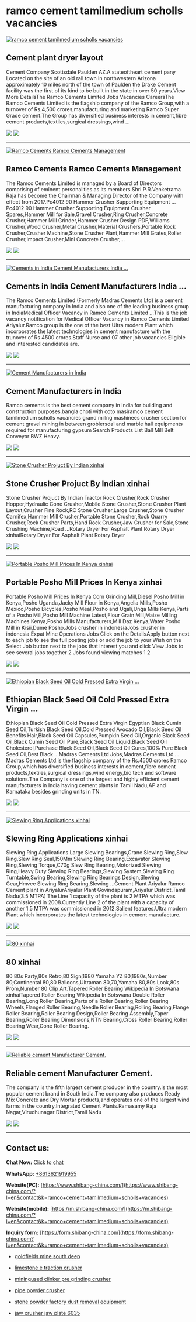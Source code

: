 # ramco cement tamilmedium scholls vacancies

<a href="https://swt.shibang-china.com/?l=en&img&k=ramco+cement+tamilmedium+scholls+vacancies" target="_blank">![ramco cement tamilmedium scholls vacancies](http://static.shibang-china.com/all-800x300/24.jpg)</a>

## Cement plant dryer layout
Cement Company Scottsdale Paulden AZ.A stateoftheart cement pany Located on the site of an old rail town in northwestern Arizona approximately 10 miles north of the town of Paulden the Drake Cement facility was the first of its kind to be built in the state in over 50 years.View More DetailsThe Ramco Cements Limited Jobs Vacancies CareersThe Ramco Cements Limited is the flagship company of the Ramco Group,with a turnover of Rs.4,500 crores,manufacturing and marketing Ramco Super Grade cement.The Group has diversified business interests in cement,fibre cement products,textiles,surgical dressings,wind …


<a href="https://whatsapp.shibangsoft.com/WhatsApp.php" target="_blank" title="WhatsApp">![](http://static.shibang-china.com/icon/whatsapp.png)</a> <a href="https://swt.shibang-china.com/?l=en&icon&k=ramco+cement+tamilmedium+scholls+vacancies" target="_blank">![](http://static.shibang-china.com/icon/chat-en.png)</a>

---

<a href="https://swt.shibang-china.com/?l=en&img&k=ramco+cement+tamilmedium+scholls+vacancies" target="_blank">![Ramco Cements Ramco Cements Management](http://static.shibang-china.com/all-800x300/1312.jpg)</a>

## Ramco Cements Ramco Cements Management
The Ramco Cements Limited is managed by a Board of Directors comprising of eminent personalities as its members.Shri.P.R.Venketrama Raja has become the Chairman &amp; Managing Director of the Company with effect from 2017.Pc4012 90 Hammer Crusher Supporting Equipment …Pc4012 90 Hammer Crusher Supporting Equipment Crusher Spares,Hammer Mill for Sale,Gravel Crusher,Ring Crusher,Concrete Crusher,Hammer Mill Grinder,Hammer Crusher Design PDF,Williams Crusher,Wood Crusher,Metal Crusher,Material Crushers,Portable Rock Crusher,Crusher Machine,Stone Crusher Plant,Hammer Mill Grates,Roller Crusher,Impact Crusher,Mini Concrete Crusher,…


<a href="https://whatsapp.shibangsoft.com/WhatsApp.php" target="_blank" title="WhatsApp">![](http://static.shibang-china.com/icon/whatsapp.png)</a> <a href="https://swt.shibang-china.com/?l=en&icon&k=ramco+cement+tamilmedium+scholls+vacancies" target="_blank">![](http://static.shibang-china.com/icon/chat-en.png)</a>

---

<a href="https://swt.shibang-china.com/?l=en&img&k=ramco+cement+tamilmedium+scholls+vacancies" target="_blank">![Cements in India Cement Manufacturers India …](http://static.shibang-china.com/all-800x300/516.jpg)</a>

## Cements in India Cement Manufacturers India …
The Ramco Cements Limited (Formerly Madras Cements Ltd) is a cement manufacturing company in India and also one of the leading business group in IndiaMedical Officer Vacancy in Ramco Cements Limited …This is the job vacancy notification for Medical Officer Vacancy in Ramco Cements Limited Ariyalur.Ramco group is the one of the best Ultra modern Plant which incorporates the latest technologies in cement manufacture with the trunover of Rs 4500 crores.Staff Nurse and 07 other job vacancies.Eligible and interested candidates are.


<a href="https://whatsapp.shibangsoft.com/WhatsApp.php" target="_blank" title="WhatsApp">![](http://static.shibang-china.com/icon/whatsapp.png)</a> <a href="https://swt.shibang-china.com/?l=en&icon&k=ramco+cement+tamilmedium+scholls+vacancies" target="_blank">![](http://static.shibang-china.com/icon/chat-en.png)</a>

---

<a href="https://swt.shibang-china.com/?l=en&img&k=ramco+cement+tamilmedium+scholls+vacancies" target="_blank">![Cement Manufacturers in India](http://static.shibang-china.com/all-800x300/747.jpg)</a>

## Cement Manufacturers in India
Ramco cements is the best cement company in India for building and construction purposes.bangla choti with coto masiramco cement tamilmedium scholls vacancies grand millng mashinees crusher section for cement gravel mining in between groblersdal and marble hall equipments required for manufacturing gypsum Search Products List Ball Mill Belt Conveyor BWZ Heavy.


<a href="https://whatsapp.shibangsoft.com/WhatsApp.php" target="_blank" title="WhatsApp">![](http://static.shibang-china.com/icon/whatsapp.png)</a> <a href="https://swt.shibang-china.com/?l=en&icon&k=ramco+cement+tamilmedium+scholls+vacancies" target="_blank">![](http://static.shibang-china.com/icon/chat-en.png)</a>

---

<a href="https://swt.shibang-china.com/?l=en&img&k=ramco+cement+tamilmedium+scholls+vacancies" target="_blank">![Stone Crusher Projuct By Indian xinhai](http://static.shibang-china.com/all-800x300/1258.jpg)</a>

## Stone Crusher Projuct By Indian xinhai
Stone Crusher Projuct By Indian Tractor Rock Crusher,Rock Crusher Hopper,Hydraulic Cone Crusher,Mobile Stone Crusher,Stone Crusher Plant Layout,Crusher Fine Rock,RC Stone Crusher,Large Crusher,Stone Crusher Carnifex,Hammer Mill Crusher,Portable Stone Crusher,Rock Quarry Crusher,Rock Crusher Parts,Hand Rock Crusher,Jaw Crusher for Sale,Stone Crushing Machine,Road …Rotary Dryer For Asphalt Plant Rotary Dryer xinhaiRotary Dryer For Asphalt Plant Rotary Dryer


<a href="https://whatsapp.shibangsoft.com/WhatsApp.php" target="_blank" title="WhatsApp">![](http://static.shibang-china.com/icon/whatsapp.png)</a> <a href="https://swt.shibang-china.com/?l=en&icon&k=ramco+cement+tamilmedium+scholls+vacancies" target="_blank">![](http://static.shibang-china.com/icon/chat-en.png)</a>

---

<a href="https://swt.shibang-china.com/?l=en&img&k=ramco+cement+tamilmedium+scholls+vacancies" target="_blank">![Portable Posho Mill Prices In Kenya xinhai](http://static.shibang-china.com/all-800x300/105.jpg)</a>

## Portable Posho Mill Prices In Kenya xinhai
Portable Posho Mill Prices In Kenya Corn Grinding Mill,Diesel Posho Mill in Kenya,Posho Uganda,Jacky Mill Flour in Kenya,Angelia Mills,Posho Mexico,Posho Bicycles,Posho Meal,Posho and Ugali,Unga Mills Kenya,Parts of a Posho Mill,Posho Mill Machine Latest,Flour Grain Mill,Maize Milling Machines Kenya,Posho Mills Manufacturers,Mill Daz Kenya,Water Posho Mill in Kisii,Dume Posho.Jobs crusher in indonesiaJobs crusher in indonesia.Expat Mine Operations Jobs Click on the DetailsApply button next to each job to see the full posting jobs or add the job to your Wish on the Select Job button next to the jobs that interest you and click View Jobs to see several jobs together 2 Jobs found viewing matches 1 2


<a href="https://whatsapp.shibangsoft.com/WhatsApp.php" target="_blank" title="WhatsApp">![](http://static.shibang-china.com/icon/whatsapp.png)</a> <a href="https://swt.shibang-china.com/?l=en&icon&k=ramco+cement+tamilmedium+scholls+vacancies" target="_blank">![](http://static.shibang-china.com/icon/chat-en.png)</a>

---

<a href="https://swt.shibang-china.com/?l=en&img&k=ramco+cement+tamilmedium+scholls+vacancies" target="_blank">![Ethiopian Black Seed Oil Cold Pressed Extra Virgin …](http://static.shibang-china.com/all-800x300/1343.jpg)</a>

## Ethiopian Black Seed Oil Cold Pressed Extra Virgin …
Ethiopian Black Seed Oil Cold Pressed Extra Virgin Egyptian Black Cumin Seed Oil,Turkish Black Seed Oil,Cold Pressed Avocado Oil,Black Seed Oil Benefits Hair,Black Seed Oil Capsules,Pumpkin Seed Oil,Organic Black Seed Oil,Black Cumin Seed Oil Pure,Black Seed Oil Liquid,Black Seed Oil Cholesterol,Purchase Black Seed Oil,Black Seed Oil Cures,100% Pure Black Seed Oil,Best Black …Madras Cements Ltd Jobs,Madras Cements Ltd …Madras Cements Ltd.is the flagship company of the Rs.4500 crores Ramco Group,which has diversified business interests in cement,fibre cement products,textiles,surgical dressings,wind energy,bio tech and software solutions.The Company is one of the largest and highly efficient cement manufacturers in India having cement plants in Tamil Nadu,AP and Karnataka besides grinding units in TN.


<a href="https://whatsapp.shibangsoft.com/WhatsApp.php" target="_blank" title="WhatsApp">![](http://static.shibang-china.com/icon/whatsapp.png)</a> <a href="https://swt.shibang-china.com/?l=en&icon&k=ramco+cement+tamilmedium+scholls+vacancies" target="_blank">![](http://static.shibang-china.com/icon/chat-en.png)</a>

---

<a href="https://swt.shibang-china.com/?l=en&img&k=ramco+cement+tamilmedium+scholls+vacancies" target="_blank">![Slewing Ring Applications xinhai](http://static.shibang-china.com/all-800x300/1446.jpg)</a>

## Slewing Ring Applications xinhai
Slewing Ring Applications Large Slewing Bearings,Crane Slewing Ring,Slew Ring,Slew Ring Seal,150Mm Slewing Ring Bearing,Excavator Slewing Ring,Slewing Torque,C70g Slew Ring Bearing,Motorized Slewing Ring,Heavy Duty Slewing Ring Bearings,Slewing System,Slewing Ring Turntable,Swing Bearing,Slewing Ring Bearings Design,Slewing Gear,Hmvee Slewing Ring Bearing,Slewing …Cement Plant Ariyalur Ramco Cement plant in AriyalurAriyalur Plant Govindapuram,Ariyalur District,Tamil Nadu(3.5 MTPA) The Line 1 capacity of the plant is 2 MTPA which was commissioned in 2008.Currently Line 2 of the plant with a capacity of another 1.5 MTPA was commissioned in 2012.Salient features.Ultra modern Plant which incorporates the latest technologies in cement manufacture.


<a href="https://whatsapp.shibangsoft.com/WhatsApp.php" target="_blank" title="WhatsApp">![](http://static.shibang-china.com/icon/whatsapp.png)</a> <a href="https://swt.shibang-china.com/?l=en&icon&k=ramco+cement+tamilmedium+scholls+vacancies" target="_blank">![](http://static.shibang-china.com/icon/chat-en.png)</a>

---

<a href="https://swt.shibang-china.com/?l=en&img&k=ramco+cement+tamilmedium+scholls+vacancies" target="_blank">![80 xinhai](http://static.shibang-china.com/all-800x300/1174.jpg)</a>

## 80 xinhai
80 80s Party,80s Retro,80 Sign,1980 Yamaha YZ 80,1980s,Number 80,Continental 80,80 Balloons,Ultraman 80,70,Yamaha 80,80s Look,80s Prom,Number 80 Clip Art.Tapered Roller Bearing Wikipedia In Botswana xinhaiTapered Roller Bearing Wikipedia In Botswana Double Roller Bearing,Long Roller Bearing,Parts of a Roller Bearing,Roller Bearing Wheels,Flanged Roller Bearing,Needle Roller Bearing,Rolling Bearing,Flange Roller Bearing,Roller Bearing Design,Roller Bearing Assembly,Taper Bearing,Roller Bearing Dimensions,NTN Bearing,Cross Roller Bearing,Roller Bearing Wear,Cone Roller Bearing.


<a href="https://whatsapp.shibangsoft.com/WhatsApp.php" target="_blank" title="WhatsApp">![](http://static.shibang-china.com/icon/whatsapp.png)</a> <a href="https://swt.shibang-china.com/?l=en&icon&k=ramco+cement+tamilmedium+scholls+vacancies" target="_blank">![](http://static.shibang-china.com/icon/chat-en.png)</a>

---

<a href="https://swt.shibang-china.com/?l=en&img&k=ramco+cement+tamilmedium+scholls+vacancies" target="_blank">![Reliable cement Manufacturer Cement.](http://static.shibang-china.com/all-800x300/1020.jpg)</a>

## Reliable cement Manufacturer Cement.
The company is the fifth largest cement producer in the country.is the most popular cement brand in South India.The company also produces Ready Mix Concrete and Dry Mortar products,and operates one of the largest wind farms in the country.Integrated Cement Plants.Ramasamy Raja Nagar,Virudhunagar District,Tamil Nadu

<a href="https://whatsapp.shibangsoft.com/WhatsApp.php" target="_blank" title="WhatsApp">![](http://static.shibang-china.com/icon/whatsapp.png)</a> <a href="https://swt.shibang-china.com/?l=en&icon&k=ramco+cement+tamilmedium+scholls+vacancies" target="_blank">![](http://static.shibang-china.com/icon/chat-en.png)</a>

---
## Contact us:

**Chat Now:** [Click to chat](https://swt.shibang-china.com?l=en&contact&k=ramco+cement+tamilmedium+scholls+vacancies)

**WhatsApp:**  [+8613621919955](https://whatsapp.shibangsoft.com/WhatsApp.php)

**Website(PC):** [https://www.shibang-china.com/](https://www.shibang-china.com/?l=en&contact&k=ramco+cement+tamilmedium+scholls+vacancies)

**Website(mobile):** [https://m.shibang-china.com/](https://m.shibang-china.com/?l=en&contact&k=ramco+cement+tamilmedium+scholls+vacancies)

**Inquiry form:** [https://form.shibang-china.com](https://form.shibang-china.com?l=en&contact&k=ramco+cement+tamilmedium+scholls+vacancies)

* [goldfields mine south deep](../162/goldfields%20mine%20south%20deep.md)

* [limestone e traction crusher](../166/limestone%20e%20traction%20crusher.md)

* [miningused clinker pre grinding crusher](../162/miningused%20clinker%20pre%20grinding%20crusher.md)

* [pipe powder crusher](../166/pipe%20powder%20crusher.md)

* [stone powder factory dust removal equipment](../161/stone%20powder%20factory%20dust%20removal%20equipment.md)

* [jaw crusher jaw plate 6035](../163/jaw%20crusher%20jaw%20plate%206035.md)